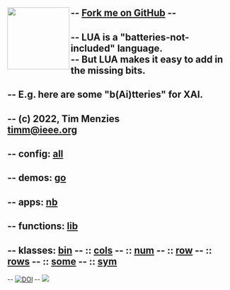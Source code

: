 -- <span id="forkongithub"><a href="https://github.com/timm/shortr#shortrlua--less-but-better-xai-eyes">Fork me on GitHub</a></span>
-- <img align=left width=140   src="battery.png">
--  
-- LUA is a "batteries-not-included" language.   
-- But LUA makes it easy to add in the  missing bits.
-- 
-- E.g. here are some "b(Ai)tteries" for XAI.
--
-- (c) 2022, Tim Menzies<br><timm@ieee.org>
--
-- **config:** [all](all.html)
--
-- **demos:** [go](go.html)
--
-- **apps:** [nb](nb.html)
--
-- **functions:** [lib](lib.html)
--
-- **klasses:** [bin](bin.html)
-- :: [cols](cols.html)
-- :: [num](num.html)
-- :: [row](row.html)
-- :: [rows](rows.html)
-- :: [some](some.html)
-- :: [sym](sym.html)
-- 
-- <a href="https://zenodo.org/badge/latestdoi/206205826"> <img  src="https://zenodo.org/badge/206205826.svg" alt="DOI"></a> 
-- <a href="https://opensource.org/licenses/BSD-2-Clause"><img  src="https://img.shields.io/badge/License-BSD%202--Clause-orange.svg"></a>
